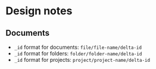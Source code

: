 # Design notes

## Documents

- `_id` format for documents: `file/file-name/delta-id`
- `_id` format for folders: `folder/folder-name/delta-id`
- `_id` format for projects: `project/project-name/delta-id`
